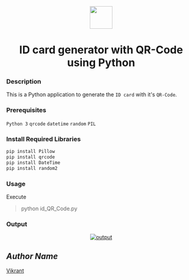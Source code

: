 <div align="center">
  <img height="60" src="https://user-images.githubusercontent.com/85709371/156916372-d8c1bbdd-5fe9-40d1-a250-5a1d4d454832.png">
</div>

<h1 align="center">ID card generator with QR-Code using Python</h1>

### Description
This is a Python application to generate the `ID card` with it's `QR-Code`.

### Prerequisites
`Python 3` `qrcode` `datetime` `random` `PIL`

### Install Required Libraries
```powershell
pip install Pillow
pip install qrcode
pip install DateTime
pip install random2
```

### Usage
Execute 
> python id_QR_Code.py

### Output
<p align="center">
  <a href="Output/code.png"><img src="https://user-images.githubusercontent.com/85709371/162384613-53c37299-44f0-4746-b31b-af8acb30d60e.png" alt="output"></a>
</p>

## *Author Name*
[Vikrant](https://github.com/thevkrant)
